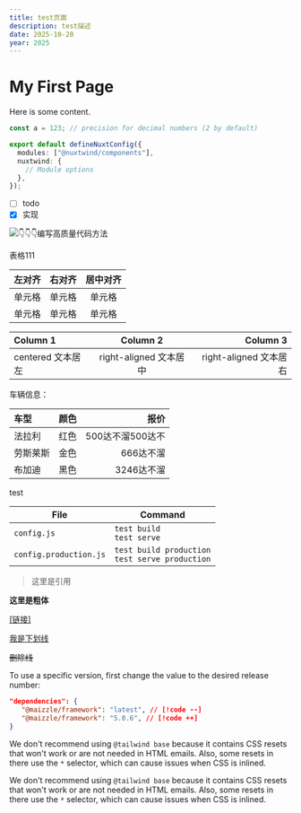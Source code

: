 ```yaml
---
title: test页面
description: test描述
date: 2025-10-20
year: 2025
---
```


# My First Page

Here is some content.

```js [config.js]
const a = 123; // precision for decimal numbers (2 by default)
```

```ts [nuxt.config.ts]
export default defineNuxtConfig({
  modules: ["@nuxtwind/components"],
  nuxtwind: {
    // Module options
  },
});
```

- [ ] todo
- [x] 实现

<!-- 这是一段被注释掉的文字 -->

![👇👇👇编写高质量代码方法](https://userblink.csdnimg.cn/20220518/qq_35427589/pic/85c540a72edc5dedffffc42928a054a2-0.png?x-oss-process=image/watermark,image_bG9nby9sb2dvM3gucG5nP3gtb3NzLXByb2Nlc3M9aW1hZ2UvcmVzaXplLGhfMjg=,text_QOWFsemlruS4gOadr-aXoA==,color_FFFFFF,size_30,type_ZmFuZ3poZW5naGVpdGk,shadow_20,t_50,g_se,x_16,y_16,order_0,align_2,interval_4)

表格111

| 左对齐 | 右对齐 | 居中对齐 |
| :----- | -----: | :------: |
| 单元格 | 单元格 |  单元格  |
| 单元格 | 单元格 |  单元格  |

| Column 1          |        Column 2        |               Column 3 |
| :---------------- | :--------------------: | ---------------------: |
| centered 文本居左 | right-aligned 文本居中 | right-aligned 文本居右 |

车辆信息：

| 车型     | 颜色 |             报价 |
| :------- | :--: | ---------------: |
| 法拉利   | 红色 | 500达不溜500达不 |
| 劳斯莱斯 | 金色 |        666达不溜 |
| 布加迪   | 黑色 |       3246达不溜 |

test

| File                   | Command                                            |
| ---------------------- | -------------------------------------------------- |
| `config.js`            | `test build`<br>`test serve`                       |
| `config.production.js` | `test build production`<br>`test serve production` |

> 这里是引用

**这里是粗体**

[[链接]](https://www.baidu.com)

<u>我是下划线</u>

~~删除线~~

<!--
```html [layouts/main.html] diff {4-7}
<!doctype html>
<html>
  <head>
    <style> /* [!code ++] */
      @​tailwind components; /* [!code ++] */
      @​tailwind utilities; /* [!code ++] */
    </style> /* [!code ++] */
  </head>
  <body>
    <yield />
  </body>
</html>
``` -->

To use a specific version, first change the value to the desired release number:

```json [package.json] {3} no-copy
"dependencies": {
   "@maizzle/framework": "latest", // [!code --]
   "@maizzle/framework": "5.0.6", // [!code ++]
}
```

<Alert>We don't recommend using `@tailwind base` because it contains CSS resets that won't work or are not needed in HTML emails. Also, some resets in there use the `*` selector, which can cause issues when CSS is inlined.</Alert>

<Alert type="danger">We don't recommend using `@tailwind base` because it contains CSS resets that won't work or are not needed in HTML emails. Also, some resets in there use the `*` selector, which can cause issues when CSS is inlined.</Alert>
